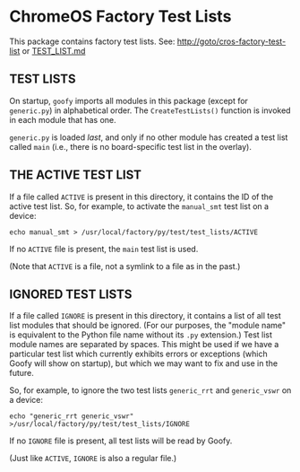 <!--
 # Copyright 2016 The Chromium OS Authors. All rights reserved.
 # Use of this source code is governed by a BSD-style license that can be
 # found in the LICENSE file.
 -->

ChromeOS Factory Test Lists
===========================
This package contains factory test lists.
See: [http://goto/cros-factory-test-list](http://goto/cros-factory-test-list)
or [TEST_LIST.md](./TEST_LIST.md)

TEST LISTS
----------
On startup, `goofy` imports all modules in this package (except for
`generic.py`) in alphabetical order.  The `CreateTestLists()` function is
invoked in each module that has one.

`generic.py` is loaded *last*, and only if no other module has created
a test list called `main` (i.e., there is no board-specific test list
in the overlay).

THE ACTIVE TEST LIST
--------------------
If a file called `ACTIVE` is present in this directory, it contains the
ID of the active test list.  So, for example, to activate the `manual_smt`
test list on a device:

    echo manual_smt > /usr/local/factory/py/test/test_lists/ACTIVE

If no `ACTIVE` file is present, the `main` test list is used.

(Note that `ACTIVE` is a file, not a symlink to a file as in the past.)

IGNORED TEST LISTS
------------------
If a file called `IGNORE` is present in this directory, it contains a list
of all test list modules that should be ignored.  (For our purposes, the
"module name" is equivalent to the Python file name without its `.py`
extension.)  Test list module names are separated by spaces.  This might
be used if we have a particular test list which currently exhibits errors
or exceptions (which Goofy will show on startup), but which we may want to
fix and use in the future.

So, for example, to ignore the two test lists `generic_rrt` and
`generic_vswr` on a device:

    echo "generic_rrt generic_vswr" >/usr/local/factory/py/test/test_lists/IGNORE

If no `IGNORE` file is present, all test lists will be read by Goofy.

(Just like `ACTIVE`, `IGNORE` is also a regular file.)
